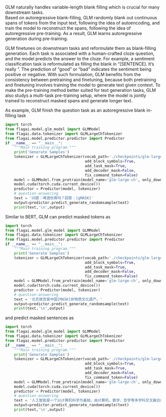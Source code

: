GLM  naturally handles variable-length blank filling which is crucial for many downstream tasks.  
Based on autoregressive blank-filling, GLM randomly
blank out continuous spans of tokens from the input text,
following the idea of autoencoding, and train the model to
reconstruct the spans, following the idea of autoregressive
pre-training. 
As a result, GLM learns 
autoregressive generation during pre-training.


GLM finetunes   on downstream tasks and reformulate them as blank-filling generation. Each task is associated with a human-crafted cloze question, and the model predicts the answer
to the cloze. For example, a sentiment classification task
is reformulated as filling the blank in “[SENTENCE]. It’s
really ”. The prediction of “good” or “bad” indicates the
sentiment being positive or negative. With such formulation,
GLM benefits from the consistency between pretraining and
finetuning, because both pretraining and finetuning involves
training the model to generate text given context.   To make the pre-training
method better suited for text generation tasks, GLM also studys
a multi-task pre-training setup, where the model is jointly
trained to reconstruct masked spans and generate longer
text.

As example, GLM finish the question task as an autoregressive blank in-
filling task

```python
import torch
from flagai.model.glm_model import GLMModel
from flagai.data.tokenizer import GLMLargeChTokenizer
from flagai.model.predictor.predictor import Predictor
if __name__ == "__main__":
    """Main training program."""
    print('Generate Samples') 
    tokenizer = GLMLargeChTokenizer(vocab_path='./checkpoints/glm-large-ch/cog-pretrain.model',
                                    add_block_symbols=True,
                                    add_task_mask=True,
                                    add_decoder_mask=False,
                                    fix_command_token=False)
    model = GLMModel.from_pretrain(model_name='glm-large-ch', only_download_config=False)
    model.cuda(torch.cuda.current_device())
    predictor = Predictor(model, tokenizer)
    # question-answering
    text = '问题：啤酒伤胃吗？回答：[gMASK]'
    output=predictor.predict_generate_randomsample(text)
    print(text,'\n',output)
```

Similar to BERT, GLM can predict masked tokens as 

```python
import torch
from flagai.model.glm_model import GLMModel
from flagai.data.tokenizer import GLMLargeChTokenizer
from flagai.model.predictor.predictor import Predictor
if __name__ == "__main__":
    """Main training program."""
    print('Generate Samples') 
    tokenizer = GLMLargeChTokenizer(vocab_path='./checkpoints/glm-large-ch/cog-pretrain.model',
                                    add_block_symbols=True,
                                    add_task_mask=True,
                                    add_decoder_mask=False,
                                    fix_command_token=False)
    model = GLMModel.from_pretrain(model_name='glm-large-ch', only_download_config=False)
    model.cuda(torch.cuda.current_device())
    predictor = Predictor(model, tokenizer)
    # question-answering
    text = '北京故宫是中国[MASK]非物质文化遗产。'
    output=predictor.predict_generate_randomsample(text)
    print(text,'\n',output)
```
and predict masked sentences as 

```python
import torch
from flagai.model.glm_model import GLMModel
from flagai.data.tokenizer import GLMLargeChTokenizer
from flagai.model.predictor.predictor import Predictor
if __name__ == "__main__":
    """Main training program."""
    print('Generate Samples') 
    tokenizer = GLMLargeChTokenizer(vocab_path='./checkpoints/glm-large-ch/cog-pretrain.model',
                                    add_block_symbols=True,
                                    add_task_mask=True,
                                    add_decoder_mask=False,
                                    fix_command_token=False)
    model = GLMModel.from_pretrain(model_name='glm-large-ch', only_download_config=False)
    model.cuda(torch.cuda.current_device())
    predictor = Predictor(model, tokenizer)
    # question-answering
    text = '人工智能是一个以计算机科学为基础，由计算机、数学、哲学等多学科交叉融合的交叉学科，[sMASK]，具有非常巨大的前景。'
    output=predictor.predict_generate_randomsample(text)
    print(text,'\n',output)
```